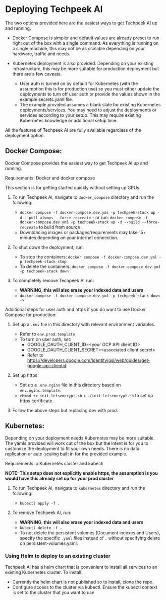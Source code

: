 # Deploying Techpeek AI

The two options provided here are the easiest ways to get Techpeek AI up and running.

- Docker Compose is simpler and default values are already preset to run right out of the box with a single command.
  As everything is running on a single machine, this may not be as scalable depending on your hardware, traffic and needs.

- Kubernetes deployment is also provided. Depending on your existing infrastructure, this may be more suitable for
  production deployment but there are a few caveats.
  - User auth is turned on by default for Kubernetes (with the assumption this is for production use)
    so you must either update the deployments to turn off user auth or provide the values shown in the example
    secrets.yaml file.
  - The example provided assumes a blank slate for existing Kubernetes deployments/services. You may need to adjust the
    deployments or services according to your setup. This may require existing Kubernetes knowledge or additional
    setup time.

All the features of Techpeek AI are fully available regardless of the deployment option.

## Docker Compose:

Docker Compose provides the easiest way to get Techpeek AI up and running.

Requirements: Docker and docker compose

This section is for getting started quickly without setting up GPUs.

1. To run Techpeek AI, navigate to `docker_compose` directory and run the following:

   - `docker compose -f docker-compose.dev.yml -p techpeek-stack up -d --pull always --force-recreate` - or run: `docker compose -f docker-compose.dev.yml -p techpeek-stack up -d --build --force-recreate`
     to build from source
   - Downloading images or packages/requirements may take 15+ minutes depending on your internet connection.

2. To shut down the deployment, run:

   - To stop the containers: `docker compose -f docker-compose.dev.yml -p techpeek-stack stop`
   - To delete the containers: `docker compose -f docker-compose.dev.yml -p techpeek-stack down`

3. To completely remove Techpeek AI run:
   - **WARNING, this will also erase your indexed data and users**
   - `docker compose -f docker-compose.dev.yml -p techpeek-stack down -v`

Additional steps for user auth and https if you do want to use Docker Compose for production:

1. Set up a `.env` file in this directory with relevant environment variables.

   - Refer to `env.prod.template`
   - To turn on user auth, set:
     - GOOGLE_OAUTH_CLIENT_ID=\<your GCP API client ID\>
     - GOOGLE_OAUTH_CLIENT_SECRET=\<associated client secret\>
     - Refer to https://developers.google.com/identity/gsi/web/guides/get-google-api-clientid

2. Set up https:

   - Set up a `.env.nginx` file in this directory based on `env.nginx.template`.
   - `chmod +x init-letsencrypt.sh` + `./init-letsencrypt.sh` to set up https certificate.

3. Follow the above steps but replacing dev with prod.

## Kubernetes:

Depending on your deployment needs Kubernetes may be more suitable. The yamls provided will work out of the box but the
intent is for you to customize the deployment to fit your own needs. There is no data replication or auto-scaling built
in for the provided example.

Requirements: a Kubernetes cluster and kubectl

**NOTE: This setup does not explicitly enable https, the assumption is you would have this already set up for your
prod cluster**

1. To run Techpeek AI, navigate to `kubernetes` directory and run the following:

   - `kubectl apply -f .`

2. To remove Techpeek AI, run:
   - **WARNING, this will also erase your indexed data and users**
   - `kubectl delete -f .`
   - To not delete the persistent volumes (Document indexes and Users), specify the specific `.yaml` files instead of
     `.` without specifying delete on persistent-volumes.yaml.

### Using Helm to deploy to an existing cluster

Techpeek AI has a helm chart that is convenient to install all services to an existing Kubernetes cluster. To install:

- Currently the helm chart is not published so to install, clone the repo.
- Configure access to the cluster via kubectl. Ensure the kubectl context is set to the cluster that you want to use
